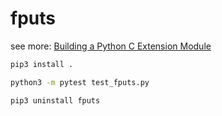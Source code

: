 # fputs
see more: [Building a Python C Extension Module](https://realpython.com/build-python-c-extension-module/)


```sh
pip3 install .
```

```sh
python3 -m pytest test_fputs.py
```

```sh
pip3 uninstall fputs
```